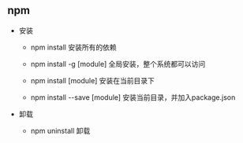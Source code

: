 ## npm

- 安装  

    * npm install  安装所有的依赖

    * npm install -g [module]  全局安装，整个系统都可以访问

    * npm install [module]  安装在当前目录下

    * npm install --save [module]   安装当前目录，并加入package.json

- 卸载  

    * npm uninstall 卸载
